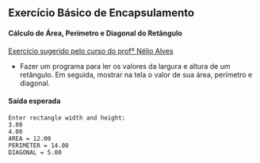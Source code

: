 ## Exercício Básico de Encapsulamento 

#### Cálculo de Área, Perímetro e Diagonal do Retângulo

[Exercício sugerido pelo curso do profº Nélio Alves](https://www.udemy.com/course/java-curso-completo/)


* Fazer um programa para ler os valores da largura e altura
de um retângulo. Em seguida, mostrar na tela o valor de
sua área, perímetro e diagonal.

#### Saída esperada

```
Enter rectangle width and height:
3.00
4.00
AREA = 12.00
PERIMETER = 14.00
DIAGONAL = 5.00 
